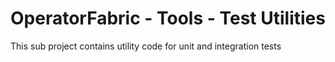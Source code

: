 # OperatorFabric - Tools - Test Utilities

This sub project contains utility code for unit and integration tests

